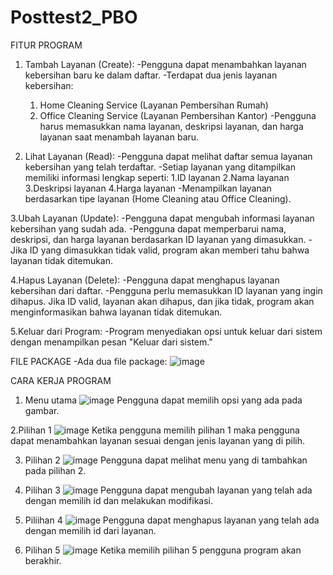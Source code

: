 # Posttest2_PBO

FITUR PROGRAM
1. Tambah Layanan (Create):
-Pengguna dapat menambahkan layanan kebersihan baru ke dalam daftar.
-Terdapat dua jenis layanan kebersihan:
   1. Home Cleaning Service (Layanan Pembersihan Rumah)
   2. Office Cleaning Service (Layanan Pembersihan Kantor)
-Pengguna harus memasukkan nama layanan, deskripsi layanan, dan harga layanan saat menambah layanan baru.

2. Lihat Layanan (Read):
-Pengguna dapat melihat daftar semua layanan kebersihan yang telah terdaftar.
-Setiap layanan yang ditampilkan memiliki informasi lengkap seperti:
    1.ID layanan
    2.Nama layanan
    3.Deskripsi layanan
    4.Harga layanan
-Menampilkan layanan berdasarkan tipe layanan (Home Cleaning atau Office Cleaning).

3.Ubah Layanan (Update):
-Pengguna dapat mengubah informasi layanan kebersihan yang sudah ada.
-Pengguna dapat memperbarui nama, deskripsi, dan harga layanan berdasarkan ID layanan yang dimasukkan.
-Jika ID yang dimasukkan tidak valid, program akan memberi tahu bahwa layanan tidak ditemukan.

4.Hapus Layanan (Delete):
-Pengguna dapat menghapus layanan kebersihan dari daftar.
-Pengguna perlu memasukkan ID layanan yang ingin dihapus. Jika ID valid, layanan akan dihapus, dan jika tidak, program akan menginformasikan bahwa layanan tidak ditemukan.

5.Keluar dari Program:
-Program menyediakan opsi untuk keluar dari sistem dengan menampilkan pesan "Keluar dari sistem."

FILE PACKAGE
-Ada dua file package:
![image](https://github.com/user-attachments/assets/c2825081-6a79-445f-900f-60a8713dd5de)

CARA KERJA PROGRAM
1. Menu utama
![image](https://github.com/user-attachments/assets/e5ec829e-682c-4b73-8688-f44db70b9a95)
Pengguna dapat memilih opsi yang ada pada gambar.

2.Pilihan 1
![image](https://github.com/user-attachments/assets/7c8e4071-0c3f-4bd6-8bc1-b3a2e39d9751)
Ketika pengguna memilih pilihan 1 maka pengguna dapat menambahkan layanan sesuai dengan jenis layanan yang di pilih.

3. Pilihan 2
![image](https://github.com/user-attachments/assets/0e5215c0-463d-48e0-9909-380ff1ae7520)
Pengguna dapat melihat menu yang di tambahkan pada pilihan 2.

4. Pilihan 3
![image](https://github.com/user-attachments/assets/99cf7cb8-729d-47ac-9e1a-580dbb4b1b30)
Pengguna dapat mengubah layanan yang telah ada dengan memilih id dan melakukan modifikasi.

5. Piliihan 4
![image](https://github.com/user-attachments/assets/97589150-0574-44bf-902b-8f2878375bbc)
Pengguna dapat menghapus layanan yang telah ada dengan memilih id dari layanan.

6. Pilihan 5
![image](https://github.com/user-attachments/assets/8e382901-39aa-4b2b-a467-744d991a881b)
Ketika memilih pilihan 5 pengguna program akan berakhir.







